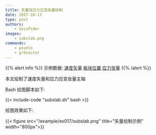 ```yaml
---
title: 矢量及应力应变张量绘制
date: 2017-10-13
type: post
authors:
    - SeisPider
images:
    - subslab.png
commands:
    - psvelo
    - grdvector
---
```

{{% alert info %}}
示例数据:
[速度矢量](/example/ex017/velo.gmt)
[板块位置](/example/ex017/slab.gmt)
[应力张量](/example/ex017/stresstensor.gmt)
{{% /alert %}}

本文绘制了速度矢量和应力应变张量主轴

Bash 绘图脚本如下:

{{< include-code "subslab.sh" bash >}}

绘图效果如下:

{{< figure src="/example/ex017/subslab.png" title="矢量绘制示例" width="800px">}}
